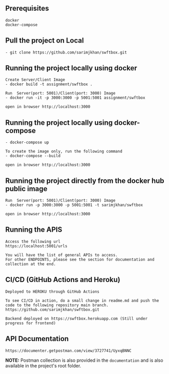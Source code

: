 ## Prerequisites

```
docker
docker-compose
```

## Pull the project on Local

```
- git clone https://github.com/sarimjkhan/swftbox.git
```

## Running the project locally using docker

```
Create Server/Client Image
- docker build -t assignment/swftbox .

Run  Server(port: 5001)/Client(port: 3000) Image
- docker run -it -p 3000:3000 -p 5001:5001 assignment/swftbox

open in browser http://localhost:3000
```

## Running the project locally using docker-compose

```
- docker-compose up

To create the image only, run the following command
- docker-compose --build

open in browser http://localhost:3000
```

## Running the project directly from the docker hub public image

```
Run  Server(port: 5001)/Client(port: 3000) Image
- docker run -p 3000:3000 -p 5001:5001 -t sarimjkhan/swftbox

open in browser http://localhost:3000
```

## Running the APIS

```
Access the following url
https://localhost:5001/urls

You will have the list of general APIs to access.
For other ENDPOINTS, please see the section for documentation and collection at the end.
```

## CI/CD (GitHub Actions and Heroku)

```
Deployed to HEROKU through GitHub Actions

To see CI/CD in action, do a small change in readme.md and push the code to the following repository main branch.
https://github.com/sarimjkhan/swftbox.git

Backend deployed on https://swftbox.herokuapp.com (Still under progress for frontend)
```

## API Documentation

```
https://documenter.getpostman.com/view/3727741/UyxqBNNC
```

**NOTE:** Postman collection is also provided in the `documentation` and is also available in the project's root folder.
